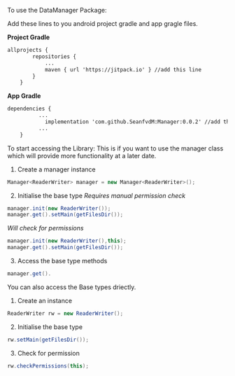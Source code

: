 To use the DataManager Package:

Add these lines to you android project gradle and app gragle files.

**Project Gradle**
```xml
allprojects {
		repositories {
			...
			maven { url 'https://jitpack.io' } //add this line
		}
	}
```
**App Gradle**
```xml
dependencies {
          ...
	        implementation 'com.github.SeanfvdM:Manager:0.0.2' //add this line
          ...
	}
```

To start accessing the Library:
This is if you want to use the manager class which will provide more functionality at a later date.
1) Create a manager instance
```java
Manager<ReaderWriter> manager = new Manager<ReaderWriter>();
```
2) Initialise the base type
*Requires manual permission check*
```java
manager.init(new ReaderWriter());
manager.get().setMain(getFilesDir());
```
*Will check for permissions*
```java
manager.init(new ReaderWriter(),this);
manager.get().setMain(getFilesDir());
```

3) Access the base type methods
```java
manager.get().
```

You can also access the Base types driectly.
1) Create an instance
```java
ReaderWriter rw = new ReaderWriter();
```
2) Initialise the base type
```java
rw.setMain(getFilesDir());
```
3) Check for permission
```java
rw.checkPermissions(this);
```

